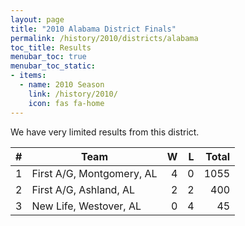 ```yaml
---
layout: page
title: "2010 Alabama District Finals"
permalink: /history/2010/districts/alabama
toc_title: Results
menubar_toc: true
menubar_toc_static:
- items:
  - name: 2010 Season
    link: /history/2010/
    icon: fas fa-home
---
```


We have very limited results from this district.

|    # | Team                      |    W |    L | Total |
| ---: | ------------------------- | ---: | ---: | ----: |
|    1 | First A/G, Montgomery, AL |    4 |    0 |  1055 |
|    2 | First A/G, Ashland, AL    |    2 |    2 |   400 |
|    3 | New Life, Westover, AL    |    0 |    4 |    45 |
